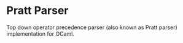 # Pratt Parser

Top down operator precedence parser (also known as Pratt parser) implementation for OCaml.

